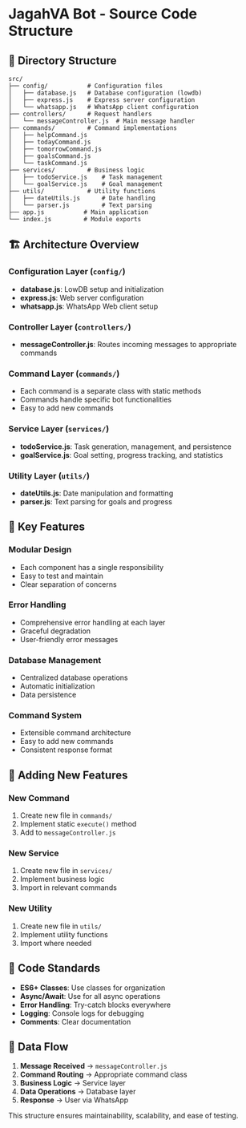 # JagahVA Bot - Source Code Structure

## 📁 Directory Structure

```
src/
├── config/           # Configuration files
│   ├── database.js   # Database configuration (lowdb)
│   ├── express.js    # Express server configuration
│   └── whatsapp.js   # WhatsApp client configuration
├── controllers/      # Request handlers
│   └── messageController.js  # Main message handler
├── commands/         # Command implementations
│   ├── helpCommand.js
│   ├── todayCommand.js
│   ├── tomorrowCommand.js
│   ├── goalsCommand.js
│   └── taskCommand.js
├── services/         # Business logic
│   ├── todoService.js    # Task management
│   └── goalService.js    # Goal management
├── utils/            # Utility functions
│   ├── dateUtils.js      # Date handling
│   └── parser.js         # Text parsing
├── app.js           # Main application
└── index.js         # Module exports
```

## 🏗️ Architecture Overview

### **Configuration Layer** (`config/`)
- **database.js**: LowDB setup and initialization
- **express.js**: Web server configuration
- **whatsapp.js**: WhatsApp Web client setup

### **Controller Layer** (`controllers/`)
- **messageController.js**: Routes incoming messages to appropriate commands

### **Command Layer** (`commands/`)
- Each command is a separate class with static methods
- Commands handle specific bot functionalities
- Easy to add new commands

### **Service Layer** (`services/`)
- **todoService.js**: Task generation, management, and persistence
- **goalService.js**: Goal setting, progress tracking, and statistics

### **Utility Layer** (`utils/`)
- **dateUtils.js**: Date manipulation and formatting
- **parser.js**: Text parsing for goals and progress

## 🔧 Key Features

### **Modular Design**
- Each component has a single responsibility
- Easy to test and maintain
- Clear separation of concerns

### **Error Handling**
- Comprehensive error handling at each layer
- Graceful degradation
- User-friendly error messages

### **Database Management**
- Centralized database operations
- Automatic initialization
- Data persistence

### **Command System**
- Extensible command architecture
- Easy to add new commands
- Consistent response format

## 🚀 Adding New Features

### **New Command**
1. Create new file in `commands/`
2. Implement static `execute()` method
3. Add to `messageController.js`

### **New Service**
1. Create new file in `services/`
2. Implement business logic
3. Import in relevant commands

### **New Utility**
1. Create new file in `utils/`
2. Implement utility functions
3. Import where needed

## 📝 Code Standards

- **ES6+ Classes**: Use classes for organization
- **Async/Await**: Use for all async operations
- **Error Handling**: Try-catch blocks everywhere
- **Logging**: Console logs for debugging
- **Comments**: Clear documentation

## 🔄 Data Flow

1. **Message Received** → `messageController.js`
2. **Command Routing** → Appropriate command class
3. **Business Logic** → Service layer
4. **Data Operations** → Database layer
5. **Response** → User via WhatsApp

This structure ensures maintainability, scalability, and ease of testing. 
